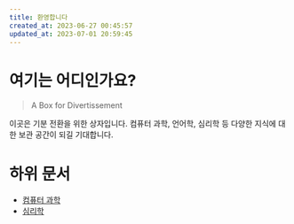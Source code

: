 ```yaml
---
title: 환영합니다
created_at: 2023-06-27 00:45:57
updated_at: 2023-07-01 20:59:45
---
```

# 여기는 어디인가요?

> A Box for Divertissement

이곳은 기분 전환을 위한 상자입니다. 컴퓨터 과학, 언어학, 심리학 등 다양한 지식에 대한 보관 공간이 되길 기대합니다.

# 하위 문서

* [컴퓨터 과학](/ko/computer_science/)
* [심리학](/ko/psychology/)